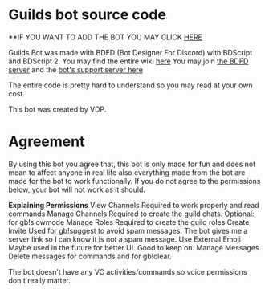 # Guilds bot source code
**IF YOU WANT TO ADD THE BOT YOU MAY CLICK [HERE](https://discord.com/oauth2/authorize?client_id=999313456866013264&scope=bot&permissions=805383184)

Guilds Bot was made with BDFD (Bot Designer For Discord) with BDScript and BDScript 2.
You may find the entire wiki [here](https://nilpointer-software.github.io/bdfd-wiki/nightly/)
You may join [the BDFD server](https://discord.gg/botdesigner) and the [bot's support server here](https://discord.gg/cFHebCwczq)

The entire code is pretty hard to understand so you may read at your own cost.

This bot was created by VDP.

# Agreement
By using this bot you agree that, this bot is only made for fun and does not mean to affect anyone in real life also everything made from the bot are made for the bot to work functionally. If you do not agree to the permissions below, your bot will not work as it should.

**__Explaining Permissions__**
View Channels
Required to work properly and read commands
Manage Channels
Required to create the guild chats. Optional: for gb!slowmode
Manage Roles
Required to create the guild roles
Create Invite
Used for gb!suggest to avoid spam messages. The bot gives me a server link so I can know it is not a spam message.
Use External Emoji
Maybe used in the future for better UI. Good to keep on.
Manage Messages
Delete messages for commands and for gb!clear.


The bot doesn't have any VC activities/commands so voice permissions don't really matter.
